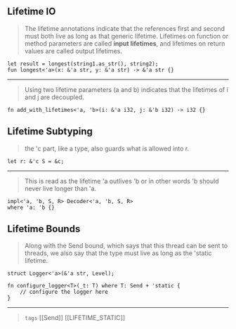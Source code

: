 

## Lifetime IO

> The lifetime annotations indicate that the references first and second must both live as long as that generic lifetime.
> Lifetimes on function or method parameters are called **input lifetimes**, and lifetimes on return values are called output lifetimes.

```rust,no_run,compile_fail
let result = longest(string1.as_str(), string2);
fun longest<'a>(x: &'a str, y: &'a str) -> &'a str {}
```

---

> Using two lifetime parameters (a and b) indicates that the lifetimes of i and j are decoupled.
```rust,no_run,compile_fail
fn add_with_lifetimes<'a, 'b>(i: &'a i32, j: &'b i32) -> i32 {}
```

## Lifetime Subtyping

> the 'c part, like a type, also guards what is allowed into r.

```rust,no_run,compile_fail
let r: &'c S = &c;
```

---

> This is read as the lifetime 'a outlives 'b or in other words 'b should never live longer than 'a.

```rust,no_run,compile_fail
impl<'a, 'b, S, R> Decoder<'a, 'b, S, R>
where 'a: 'b {}
```

## Lifetime Bounds

> Along with the Send bound, which says that this thread can be sent to threads, we also say that the type must live as long as the 'static lifetime.

```rust,no_run,compile_fail
struct Logger<'a>(&'a str, Level);

fn configure_logger<T>(_t: T) where T: Send + 'static {
    // configure the logger here
}
```

---

> `tags` [[Send]] [[LIFETIME_STATIC]]
